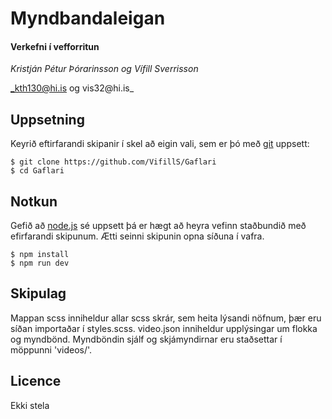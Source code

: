 # Myndbandaleigan

#### Verkefni í vefforritun

_Kristján Pétur Þórarinsson og Vífill Sverrisson_

_kth130@hi.is og vis32@hi.is_

## Uppsetning

Keyrið eftirfarandi skipanir í skel að eigin vali, sem er þó með [git](https://git-scm.com/) uppsett:

```
$ git clone https://github.com/VifillS/Gaflari
$ cd Gaflari
```

## Notkun

Gefið að [node.js](https://nodejs.org) sé uppsett þá er hægt að heyra vefinn staðbundið með efirfarandi skipunum. Ætti seinni skipunin opna síðuna í vafra.

```
$ npm install
$ npm run dev
```

## Skipulag

Mappan scss inniheldur allar scss skrár, sem heita lýsandi nöfnum, þær eru síðan importaðar í styles.scss. video.json inniheldur upplýsingar um flokka og myndbönd. Myndböndin sjálf og skjámyndirnar eru staðsettar í möppunni 'videos/'.

## Licence

Ekki stela

